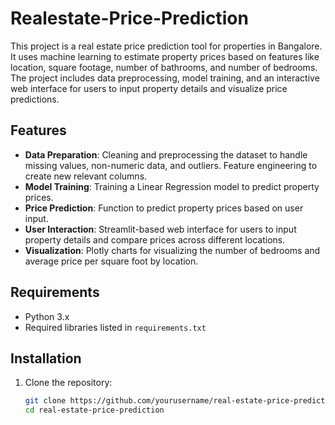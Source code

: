 # Realestate-Price-Prediction

This project is a real estate price prediction tool for properties in Bangalore. It uses machine learning to estimate property prices based on features like location, square footage, number of bathrooms, and number of bedrooms. The project includes data preprocessing, model training, and an interactive web interface for users to input property details and visualize price predictions.

## Features

- **Data Preparation**: Cleaning and preprocessing the dataset to handle missing values, non-numeric data, and outliers. Feature engineering to create new relevant columns.
- **Model Training**: Training a Linear Regression model to predict property prices.
- **Price Prediction**: Function to predict property prices based on user input.
- **User Interaction**: Streamlit-based web interface for users to input property details and compare prices across different locations.
- **Visualization**: Plotly charts for visualizing the number of bedrooms and average price per square foot by location.

## Requirements

- Python 3.x
- Required libraries listed in `requirements.txt`

## Installation

1. Clone the repository:
   ```sh
   git clone https://github.com/yourusername/real-estate-price-prediction.git
   cd real-estate-price-prediction
